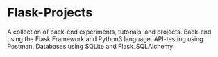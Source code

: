 # Flask-Projects
A collection of back-end experiments, tutorials, and projects.
Back-end using the Flask Framework and Python3 language.
API-testing using Postman.
Databases using SQLite and Flask_SQLAlchemy
